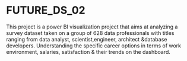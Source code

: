 # FUTURE_DS_02
This project is a power BI visualization project that aims at analyzing a survey dataset taken on a group of 628 data professionals with titles ranging from data analyst, scientist,engineer, architect &amp;database developers. Understanding the specific career options in terms of work environment, salaries, satisfaction &amp; their trends on the dashboard.
